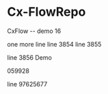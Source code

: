 # Cx-FlowRepo


CxFlow -- demo 16


one more line
line 3854
line 3855




line 3856
Demo

059928


line 97625677
